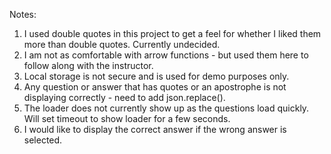 Notes:

1. I used double quotes in this project to get a feel for whether I liked them more than double quotes. Currently undecided.
2. I am not as comfortable with arrow functions - but used them here to follow along with the instructor.
3. Local storage is not secure and is used for demo purposes only.
4. Any question or answer that has quotes or an apostrophe is not displaying correctly - need to add json.replace().
5. The loader does not currently show up as the questions load quickly. Will set timeout to show loader for a few seconds.
6. I would like to display the correct answer if the wrong answer is selected.
